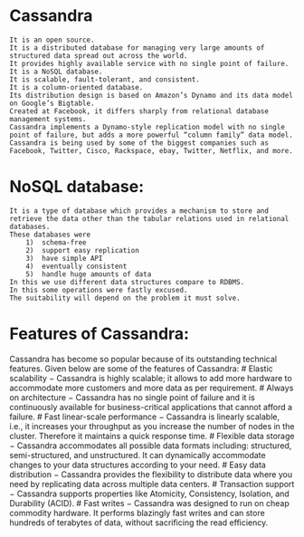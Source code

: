 # Cassandra
	It is an open source.
	It is a distributed database for managing very large amounts of structured data spread out across the world. 
	It provides highly available service with no single point of failure.
	It is a NoSQL database.
	It is scalable, fault-tolerant, and consistent.
	It is a column-oriented database.
	Its distribution design is based on Amazon’s Dynamo and its data model on Google’s Bigtable.
	Created at Facebook, it differs sharply from relational database management systems.
	Cassandra implements a Dynamo-style replication model with no single point of failure, but adds a more powerful “column family” data model.
	Cassandra is being used by some of the biggest companies such as Facebook, Twitter, Cisco, Rackspace, ebay, Twitter, Netflix, and more.
# NoSQL database:           
 	It is a type of database which provides a mechanism to store and retrieve the data other than the tabular relations used in relational databases.
	These databases were 
		1)	schema-free  
		2)	support easy replication  
		3)	have simple API  
		4)	eventually consistent 
		5)	handle huge amounts of data
	In this we use different data structures compare to RDBMS.
	In this some operations were fastly excused.
	The suitability will depend on the problem it must solve.
# Features of Cassandra:
Cassandra has become so popular because of its outstanding technical features. Given below are some of the features of Cassandra:
	# Elastic scalability − Cassandra is highly scalable; it allows to add more hardware to accommodate more customers and more data as per requirement.
	# Always on architecture − Cassandra has no single point of failure and it is continuously available for business-critical applications that cannot afford a failure.
	# Fast linear-scale performance − Cassandra is linearly scalable, i.e., it increases your throughput as you increase the number of nodes in the cluster. Therefore it maintains a quick response time.
	# Flexible data storage − Cassandra accommodates all possible data formats including: structured, semi-structured, and unstructured. It can dynamically accommodate changes to your data structures according to your need.
	# Easy data distribution − Cassandra provides the flexibility to distribute data where you need by replicating data across multiple data centers.
	# Transaction support − Cassandra supports properties like Atomicity, Consistency, Isolation, and Durability (ACID).
	# Fast writes − Cassandra was designed to run on cheap commodity hardware. It performs blazingly fast writes and can store hundreds of terabytes of data, without sacrificing the read efficiency.


 	
